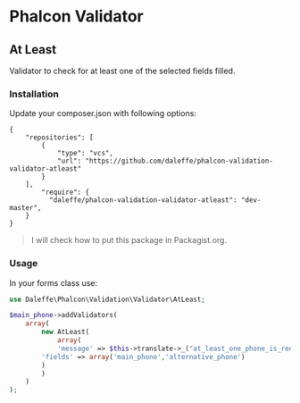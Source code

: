 # Phalcon Validator
## At Least
Validator to check for at least one of the selected fields filled.

### Installation
Update your composer.json with following options:
```
{
	"repositories": [
		{
			"type": "vcs",
			"url": "https://github.com/daleffe/phalcon-validation-validator-atleast"
		}
	],
        "require": {
		  "daleffe/phalcon-validation-validator-atleast": "dev-master",
    }
}
```
> I will check how to put this package in Packagist.org.

### Usage
In your forms class use:
``` php
use Daleffe\Phalcon\Validation\Validator\AtLeast;

$main_phone->addValidators(
    array(
        new AtLeast(
            array(
	        'message' => $this->translate->_("at_least_one_phone_is_required"), 
		'fields' => array('main_phone','alternative_phone')
	    )
        )
    )
);
